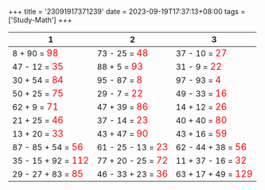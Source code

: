 +++ 
title = '23091917371239' 
date = 2023-09-19T17:37:13+08:00 
tags = ['Study-Math'] 
+++ 

1 | 2 | 3 
-- | -- | -- 
8 + 90 = <font color=red size=4>98</font> | 73 - 25 = <font color=red size=4>48</font> | 37 - 10 = <font color=red size=4>27</font> 
47 - 12 = <font color=red size=4>35</font> | 88 + 5 = <font color=red size=4>93</font> | 31 - 9 = <font color=red size=4>22</font> 
30 + 54 = <font color=red size=4>84</font> | 95 - 87 = <font color=red size=4>8</font> | 97 - 93 = <font color=red size=4>4</font> 
50 + 25 = <font color=red size=4>75</font> | 29 - 7 = <font color=red size=4>22</font> | 49 - 33 = <font color=red size=4>16</font> 
62 + 9 = <font color=red size=4>71</font> | 47 + 39 = <font color=red size=4>86</font> | 14 + 12 = <font color=red size=4>26</font> 
21 + 25 = <font color=red size=4>46</font> | 37 - 14 = <font color=red size=4>23</font> | 40 + 40 = <font color=red size=4>80</font> 
13 + 20 = <font color=red size=4>33</font> | 43 + 47 = <font color=red size=4>90</font> | 43 + 16 = <font color=red size=4>59</font> 
87 - 85 + 54 = <font color=red size=4>56</font> | 61 - 25 - 13 = <font color=red size=4>23</font> | 62 - 44 + 38 = <font color=red size=4>56</font> 
35 - 15 + 92 = <font color=red size=4>112</font> | 77 + 20 - 25 = <font color=red size=4>72</font> | 11 + 37 - 16 = <font color=red size=4>32</font> 
29 - 27 + 83 = <font color=red size=4>85</font> | 46 - 33 + 23 = <font color=red size=4>36</font> | 63 + 17 + 49 = <font color=red size=4>129</font> 

